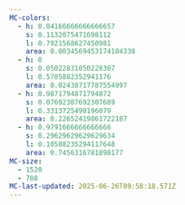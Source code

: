 ```yaml
---
MC-colors:
  - h: 0.04166666666666657
    s: 0.1132075471698112
    l: 0.7921568627450981
    area: 0.0034569453174104338
  - h: 0
    s: 0.05022831050228307
    l: 0.5705882352941176
    area: 0.02438717787554997
  - h: 0.9871794871794872
    s: 0.07692307692307689
    l: 0.3313725490196079
    area: 0.22652419861722187
  - h: 0.9791666666666666
    s: 0.29629629629629634
    l: 0.10588235294117648
    area: 0.7456316781898177
MC-size:
  - 1520
  - 708
MC-last-updated: 2025-06-26T09:58:18.571Z
---
```

